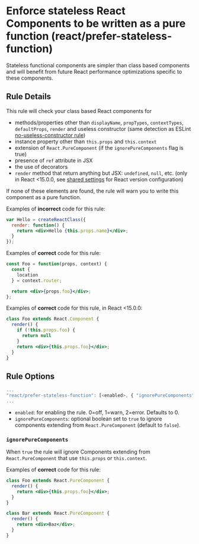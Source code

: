 # Enforce stateless React Components to be written as a pure function (react/prefer-stateless-function)

Stateless functional components are simpler than class based components and will benefit from future React performance optimizations specific to these components.

## Rule Details

This rule will check your class based React components for

* methods/properties other than `displayName`, `propTypes`, `contextTypes`, `defaultProps`, `render` and useless constructor (same detection as ESLint [no-useless-constructor rule](http://eslint.org/docs/rules/no-useless-constructor))
* instance property other than `this.props` and `this.context`
* extension of `React.PureComponent` (if the `ignorePureComponents` flag is true)
* presence of `ref` attribute in JSX
* the use of decorators
* `render` method that return anything but JSX: `undefined`, `null`, etc. (only in React <15.0.0, see [shared settings](https://github.com/yannickcr/eslint-plugin-react/blob/master/README.md#configuration) for React version configuration)

If none of these elements are found, the rule will warn you to write this component as a pure function.

Examples of **incorrect** code for this rule:

```jsx
var Hello = createReactClass({
  render: function() {
    return <div>Hello {this.props.name}</div>;
  }
});
```

Examples of **correct** code for this rule:

```jsx
const Foo = function(props, context) {
  const {
    location
  } = context.router;

  return <div>{props.foo}</div>;
};
```

Examples of **correct** code for this rule, in React <15.0.0:

```jsx
class Foo extends React.Component {
  render() {
    if (!this.props.foo) {
      return null
    }
    return <div>{this.props.foo}</div>;
  }
}
```


## Rule Options

```js
...
"react/prefer-stateless-function": [<enabled>, { "ignorePureComponents": <ignorePureComponents> }]
...
```

* `enabled`: for enabling the rule. 0=off, 1=warn, 2=error. Defaults to 0.
* `ignorePureComponents`: optional boolean set to `true` to ignore components extending from `React.PureComponent` (default to `false`).

### `ignorePureComponents`

When `true` the rule will ignore Components extending from `React.PureComponent` that use `this.props` or `this.context`.

Examples of **correct** code for this rule:

```jsx
class Foo extends React.PureComponent {
  render() {
    return <div>{this.props.foo}</div>;
  }
}

class Bar extends React.PureComponent {
  render() {
    return <div>Baz</div>;
  }
}
```